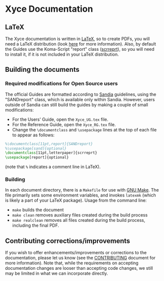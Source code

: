 # Xyce Documentation

## LaTeX

The Xyce documentation is written in
[LaTeX](https://en.wikibooks.org/wiki/LaTeX), so to create PDFs, you will need
a LaTeX distribution (look
[here](https://en.wikibooks.org/wiki/LaTeX/Installation) for more information).
Also, by default the Guides use the Koma-Script "report" class
([scrreprt](https://ctan.org/pkg/scrreprt)), so you will need to install it, if
it is not included in your LaTeX distribution.

## Building the documents

### Required modifications for Open Source users

The official Guides are formatted according to [Sandia](https://www.sandia.gov)
guidelines, using the "SANDreport" class, which is available only within
Sandia. However, users outside of Sandia can still build the guides by making
a couple of small modifications:
* For the Users' Guide, open the `Xyce_UG.tex` file.
* For the Reference Guide, open the `Xyce_RG.tex` file.
* Change the `\documentclass` and `\usepackage` lines at the top of each file
  to appear as follows:
```tex
%\documentclass[11pt,report]{SANDreport}
%\usepackage[sand]{optional}
\documentclass[11pt,letterpaper]{scrreprt}
\usepackage[report]{optional}
```
(note that `%` indicates a comment line in LaTeX).

### Building

In each document directory, there is a `Makefile` for use with [GNU
Make](https://www.gnu.org/software/make/). The file primarily sets some
environment variables, and invokes `latexmk` (which is likely a part of your
LaTeX package). Usage from the command line:
* `make` builds the document
* `make clean` removes auxiliary files created during the build process
* `make realclean` removes all files created during the build process,
  including the final PDF.

## Contributing corrections/improvements

If you wish to offer enhancements/improvements or corrections to the
documentation, please let us know (see the [CONTRIBUTING](../CONTRIBUTING.md)
document for more information). Note that, while the requirements on accepting
documentation changes are looser than accepting code changes, we still may be
limited in what we can incorporate directly.

